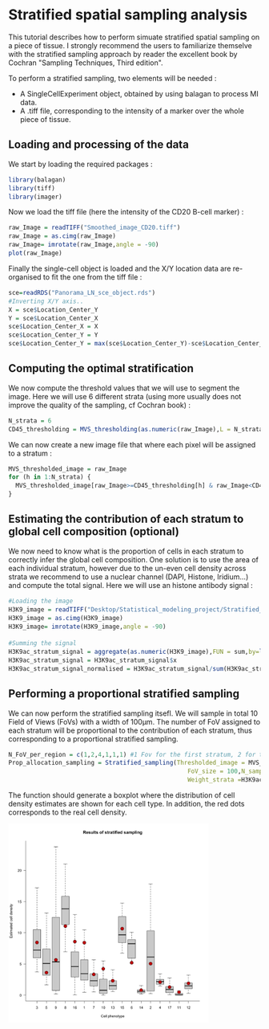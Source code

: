 # Stratified spatial sampling analysis

This tutorial describes how to perform simuate stratified spatial sampling on a piece of tissue. I strongly recommend the users to familiarize themselve with the stratified sampling approach by reader the excellent book by Cochran "Sampling Techniques, Third edition". 

To perform a stratified sampling, two elements will be needed :
- A SingleCellExperiment object, obtained by using balagan to process MI data.
- A .tiff file, corresponding to the intensity of a marker over the whole piece of tissue.  


## Loading and processing of the data

We start by loading the required packages :

```r
library(balagan)
library(tiff)
library(imager)

```

Now we load the tiff file (here the intensity of the CD20 B-cell marker) :

```r
raw_Image = readTIFF("Smoothed_image_CD20.tiff")
raw_Image = as.cimg(raw_Image)
raw_Image= imrotate(raw_Image,angle = -90)
plot(raw_Image)
```

Finally the single-cell object is loaded and the X/Y location data are re-organised to fit the one from the tiff file :

```r
sce=readRDS("Panorama_LN_sce_object.rds")
#Inverting X/Y axis..
X = sce$Location_Center_Y
Y = sce$Location_Center_X
sce$Location_Center_X = X
sce$Location_Center_Y = Y
sce$Location_Center_Y = max(sce$Location_Center_Y)-sce$Location_Center_Y
```

## Computing the optimal stratification

We now compute the threshold values that we will use to segment the image. Here we will use 6 different strata (using more usually does not improve the quality of the sampling, cf Cochran book) :

```r
N_strata = 6 
CD45_thresholding = MVS_thresholding(as.numeric(raw_Image),L = N_strata)
```

We can now create a new image file that where each pixel will be assigned to a stratum :

```r
MVS_thresholded_image = raw_Image
for (h in 1:N_strata) {
  MVS_thresholded_image[raw_Image>=CD45_thresholding[h] & raw_Image<CD45_thresholding[h+1]]=h
}
```


## Estimating the contribution of each stratum to global cell composition (optional)


We now need to know what is the proportion of cells in each stratum to correctly infer the global cell composition. One solution is to use the area of each individual stratum, however due to the un-even cell density across strata we recommend to use a nuclear channel (DAPI, Histone, Iridium...) and compute the total signal. Here we will use an histone antibody signal :

```r
#Loading the image
H3K9_image = readTIFF("Desktop/Statistical_modeling_project/Stratified_sampling/Smoothed_image_H3K9ac.tiff")
H3K9_image = as.cimg(H3K9_image)
H3K9_image= imrotate(H3K9_image,angle = -90)

#Summing the signal 
H3K9ac_stratum_signal = aggregate(as.numeric(H3K9_image),FUN = sum,by=list(as.numeric(MVS_thresholded_image)))
H3K9ac_stratum_signal = H3K9ac_stratum_signal$x
H3K9ac_stratum_signal_normalised = H3K9ac_stratum_signal/sum(H3K9ac_stratum_signal)
```


## Performing a proportional stratified sampling 

We can now perform the stratified sampling itsefl. We will sample in total 10 Field of Views (FoVs) with a width of 100µm. The number of FoV assigned to each stratum will be proportional to the contribution of each stratum, thus corresponding to a proportional stratified sampling. 


```r
N_FoV_per_region = c(1,2,4,1,1,1) #1 Fov for the first stratum, 2 for the second, 4 for the third etc...
Prop_allocation_sampling = Stratified_sampling(Thresholded_image = MVS_thresholded_image,sce = sce,N_FoV_per_region =N_FoV_per_region ,
                                                  FoV_size = 100,N_sampling = 50 ,
                                                  Weight_strata =H3K9ac_stratum_signal_normalised)
```

The function should generate a boxplot where the distribution of cell density estimates are shown for each cell type. In addition, the red dots corresponds to the real cell density.

<img src="Screenshot/Stratified_sampling_estimation.png" alt="Stratified_sampling_estimation" width='400'> 


